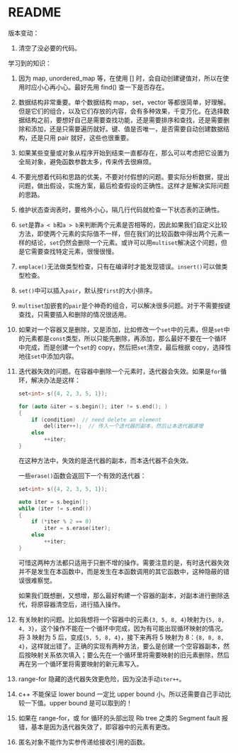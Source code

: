 # README

版本变动：

1. 清空了没必要的代码。


学习到的知识：

1. 因为 map, unordered_map 等，在使用 [] 时，会自动创建键值对，所以在使用时应小心再小心。最好先用 find() 查一下是否存在。

2. 数据结构非常重要。单个数据结构 map，set，vector 等都很简单，好理解。但是它们的组合，以及它们存放的内容，会有多种效果，千变万化。在选择数据结构之前，要想好自己是需要查找功能，还是需要排序和查找，还是需要删除和添加，还是只需要遍历就好。键、值是否唯一，是否需要自动创建数据结构，还是只用 pair 就好，这些也很重要。

3. 如果某些变量或对象从程序开始到结束一直都存在，那么可以考虑把它设置为全局对象，避免函数参数太多，传来传去很麻烦。

4. 不要光想着代码和思路的优美，不要对付假想的问题。要实际分析数据，提出问题，做出假设，实施方案，最后检查假设的正确性。这样才是解决实际问题的思路。

5. 维护状态查询表时，要格外小心，隔几行代码就检查一下状态表的正确性。

6. `set`是靠`a < b`和`a > b`来判断两个元素是否相等的，因此如果我们自定义比较方法，即使两个元素的实际值不一样，但在我们的比较函数中得出两个元素一样的结论，`set`仍然会删除一个元素。或许可以用`multiset`解决这个问题，但是它需要查找特定元素，很慢很慢。

7. `emplace()`无法做类型检查，只有在编译时才能发现错误。`insert()`可以做类型检查。

8. `set()`中可以插入`pair`，默认按`first`的大小排序。

9. `multiset`加嵌套的`pair`是个神奇的组合，可以解决很多问题。对于不需要按键查找，只需要插入和删除的情况很适用。

10. 如果对一个容器又是删除，又是添加，比如修改一个`set`中的元素，但是`set`中的元素都是`const`类型，所以只能先删除，再添加，那么最好不要在一个循环中完成，而是创建一个`set`的 copy，然后把`set`清空，最后根据 copy，选择性地往`set`中添加内容。

11. 迭代器失效的问题。在容器中删除一个元素时，迭代器会失效。如果是`for`循环，解决办法是这样：

    ```c++
    set<int> s({4, 2, 3, 5, 1});

    for (auto &iter = s.begin(); iter != s.end(); )
    {
        if (condition)  // need delete an element
            del(iter++);  // 传入一个迭代器的副本，然后让本迭代器递增
        else
            ++iter;
    }
    ```

    在这种方法中，失效的是迭代器的副本，而本迭代器不会失效。

    一些`erase()`函数会返回下一个有效的迭代器：

    ```c++
    set<int> s({4, 2, 3, 5, 1});

    auto iter = s.begin();
    while (iter != s.end())
    {
        if (*iter % 2 == 0)
            iter = s.erase(iter);
        else
            ++iter;
    }
    ```

    可惜这两种方法都只适用于只删不增的操作。需要注意的是，有时迭代器失效并不是发生在本函数中，而是发生在本函数调用的其它函数中，这种隐蔽的错误很难察觉。

    如果我们既想删，又想增，那么最好构建一个容器的副本，对副本进行删除迭代，将原容器清空后，进行插入操作。

12. 有关映射的问题。比如我想将一个容器中的元素`{3, 5, 8, 4}`映射为`{5, 8, 4, 3}`，这个操作不能在一个循环中完成，因为有可能出现循环映射的情况。将 3 映射为 5 后，变成`{5, 5, 8, 4}`，接下来再将 5 映射为 8：`{8, 8, 8, 4}`，这样就出错了。正确的实现有两种方法，要么是创建一个空容器副本，然后按映射关系依次填入；要么先在一个循环里将需要映射的旧元素删除，然后再在另一个循环里将需要映射的新元素写入。

13. range-for 隐藏的迭代器失效更危险，因为没法手动`iter++`。

14. c++ 不能保证 lower bound 一定比 upper bound 小。所以还需要自己手动比较一下值。upper bound 是可以取到的！

15. 如果在 range-for，或 for 循环的头部出现 Rb tree 之类的 Segment fault 报错，基本是因为迭代器失效了，即容器中的元素有更改。

16. 匿名对象不能作为实参传递给接收引用的函数。